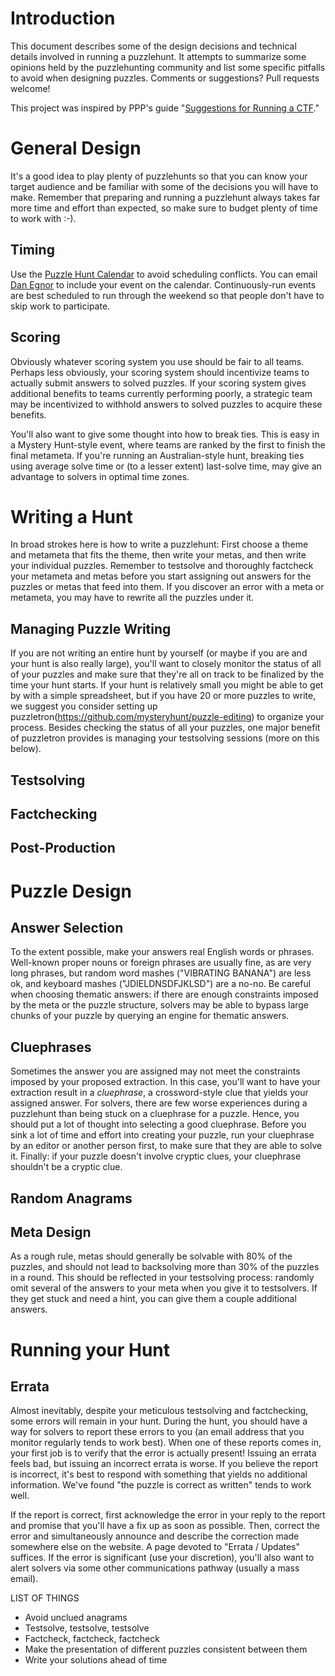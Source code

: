 # Introduction

This document describes some of the design decisions and technical details involved in running a puzzlehunt. It attempts to summarize some opinions held by the puzzlehunting community and list some specific pitfalls to avoid when designing puzzles. Comments or suggestions? Pull requests welcome!

This project was inspired by PPP's guide "[Suggestions for Running a CTF](https://github.com/pwning/docs/blob/master/suggestions-for-running-a-ctf.markdown)."

# General Design

It's a good idea to play plenty of puzzlehunts so that you can know your target audience and be familiar with some of the decisions you will have to make. Remember that preparing and running a puzzlehunt always takes far more time and effort than expected, so make sure to budget plenty of time to work with :-).

## Timing

Use the [Puzzle Hunt Calendar](http://puzzlehuntcalendar.com/) to avoid scheduling conflicts. You can email [Dan Egnor](mailto:egnor@ofb.net) to include your event on the calendar. Continuously-run events are best scheduled to run through the weekend so that people don't have to skip work to participate.

## Scoring

Obviously whatever scoring system you use should be fair to all teams. Perhaps less obviously, your scoring system should incentivize teams to actually submit answers to solved puzzles. If your scoring system gives additional benefits to teams currently performing poorly, a strategic team may be incentivized to withhold answers to solved puzzles to acquire these benefits.

You'll also want to give some thought into how to break ties. This is easy in a Mystery Hunt-style event, where teams are ranked by the first to finish the final metameta. If you're running an Australian-style hunt, breaking ties using average solve time or (to a lesser extent) last-solve time, may give an advantage to solvers in optimal time zones.

# Writing a Hunt

In broad strokes here is how to write a puzzlehunt: First choose a theme and metameta that fits the theme, then write your metas, and then write your individual puzzles. Remember to testsolve and thoroughly factcheck your metameta and metas before you start assigning out answers for the puzzles or metas that feed into them. If you discover an error with a meta or metameta, you may have to rewrite all the puzzles under it.

## Managing Puzzle Writing

If you are not writing an entire hunt by yourself (or maybe if you are and your hunt is also really large), you'll want to closely monitor the status of all of your puzzles and make sure that they're all on track to be finalized by the time your hunt starts. If your hunt is relatively small you might be able to get by with a simple spreadsheet, but if you have 20 or more puzzles to write, we suggest you consider setting up puzzletron(https://github.com/mysteryhunt/puzzle-editing) to organize your process. Besides checking the status of all your puzzles, one major benefit of puzzletron provides is managing your testsolving sessions (more on this below).

## Testsolving

## Factchecking

## Post-Production

# Puzzle Design

## Answer Selection
To the extent possible, make your answers real English words or phrases. Well-known proper nouns or foreign phrases are usually fine, as are very long phrases, but random word mashes ("VIBRATING BANANA") are less ok, and keyboard mashes ("JDIELDNSDFJKLSD") are a no-no. Be careful when choosing thematic answers: if there are enough constraints imposed by the meta or the puzzle structure, solvers may be able to bypass large chunks of your puzzle by querying an engine for thematic answers.

## Cluephrases

Sometimes the answer you are assigned may not meet the constraints imposed by your proposed extraction. In this case, you'll want to have your extraction result in a *cluephrase*, a crossword-style clue that yields your assigned answer. For solvers, there are few worse experiences during a puzzlehunt than being stuck on a cluephrase for a puzzle. Hence, you should put a lot of thought into selecting a good cluephrase. Before you sink a lot of time and effort into creating your puzzle, run your cluephrase by an editor or another person first, to make sure that they are able to solve it. Finally: if your puzzle doesn't involve cryptic clues, your cluephrase shouldn't be a cryptic clue.

## Random Anagrams

## Meta Design

As a rough rule, metas should generally be solvable with 80% of the puzzles, and should not lead to backsolving more than 30% of the puzzles in a round. This should be reflected in your testsolving process: randomly omit several of the answers to your meta when you give it to testsolvers. If they get stuck and need a hint, you can give them a couple additional answers.

# Running your Hunt

## Errata

Almost inevitably, despite your meticulous testsolving and factchecking, some errors will remain in your hunt. During the hunt, you should have a way for solvers to report these errors to you (an email address that you monitor regularly tends to work best). When one of these reports comes in, your first job is to verify that the error is actually present! Issuing an errata feels bad, but issuing an incorrect errata is worse. If you believe the report is incorrect, it's best to respond with something that yields no additional information. We've found "the puzzle is correct as written" tends to work well.

If the report is correct, first acknowledge the error in your reply to the report and promise that you'll have a fix up as soon as possible. Then, correct the error and simultaneously announce and describe the correction made somewhere else on the website. A page devoted to "Errata / Updates" suffices. If the error is significant (use your discretion), you'll also want to alert solvers via some other communications pathway (usually a mass email).

LIST OF THINGS
* Avoid unclued anagrams
* Testsolve, testsolve, testsolve
* Factcheck, factcheck, factcheck
* Make the presentation of different puzzles consistent between them
* Write your solutions ahead of time
